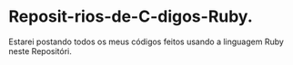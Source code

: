 # Reposit-rios-de-C-digos-Ruby.
Estarei postando todos os meus códigos feitos usando a linguagem Ruby neste Repositóri.
